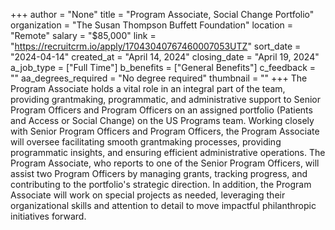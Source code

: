 +++
author = "None"
title = "Program Associate, Social Change Portfolio"
organization = "The Susan Thompson Buffett Foundation"
location = "Remote"
salary = "$85,000"
link = "https://recruitcrm.io/apply/17043040767460007053UTZ"
sort_date = "2024-04-14"
created_at = "April 14, 2024"
closing_date = "April 19, 2024"
a_job_type = ["Full Time"]
b_benefits = ["General Benefits"]
c_feedback = ""
aa_degrees_required = "No degree required"
thumbnail = ""
+++
The Program Associate holds a vital role in an integral part of the team, providing grantmaking, programmatic, and administrative support to Senior Program Officers and Program Officers on an assigned portfolio (Patients and Access or Social Change) on the US Programs team. Working closely with Senior Program Officers and Program Officers, the Program Associate will oversee facilitating smooth grantmaking processes, providing programmatic insights, and ensuring efficient administrative operations. The Program Associate, who reports to one of the Senior Program Officers, will assist two Program Officers by managing grants, tracking progress, and contributing to the portfolio's strategic direction. In addition, the Program Associate will work on special projects as needed, leveraging their organizational skills and attention to detail to move impactful philanthropic initiatives forward.